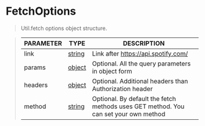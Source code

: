 # FetchOptions
> Util.fetch options object structure.<br>

> | PARAMETER   | TYPE    | DESCRIPTION    |
> |--------|---------|----------------|
> | link | [string](https://developer.mozilla.org/en-US/docs/Web/JavaScript/Reference/Global_Objects/string) | Link after https://api.spotify.com/ |
> | params | [object](https://developer.mozilla.org/en-US/docs/Web/JavaScript/Reference/Global_Objects/object) | <font style="opacity: 07;">Optional. </font>All the query parameters in object form |
> | headers | [object](https://developer.mozilla.org/en-US/docs/Web/JavaScript/Reference/Global_Objects/object) | <font style="opacity: 07;">Optional. </font>Additional headers than Authorization header |
> | method | [string](https://developer.mozilla.org/en-US/docs/Web/JavaScript/Reference/Global_Objects/string) | <font style="opacity: 07;">Optional. </font>By default the fetch methods uses GET method. You can set your own method |